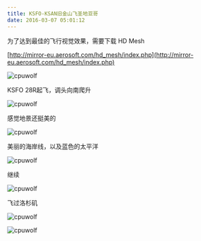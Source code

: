 ```yaml
---
title: KSFO-KSAN旧金山飞圣地亚哥
date: 2016-03-07 05:01:12
---
```


为了达到最佳的飞行视觉效果，需要下载 HD Mesh

[http://mirror-eu.aerosoft.com/hd_mesh/index.php](http://mirror-eu.aerosoft.com/hd_mesh/index.php)

![cpuwolf](/images/data/attachment/201603/07/125955z60cv69f0crxfx91.jpg)


KSFO 28R起飞，调头向南爬升

![cpuwolf](/images/data/attachment/201603/08/225330aphp0djzje5jahhn.jpg)

感觉地景还挺美的

![cpuwolf](/images/data/attachment/201603/08/225645d6rzrlo9lu6ru7ro.jpg)

美丽的海岸线，以及蓝色的太平洋

![cpuwolf](/images/data/attachment/201603/08/225819bwzp1jna0011d4ws.jpg)

继续

![cpuwolf](/images/data/attachment/201603/08/225902jfr2pfd923nz9wfo.jpg)

飞过洛杉矶

![cpuwolf](/images/data/attachment/201603/08/225958hqzo4veuuezeuobo.jpg)



![cpuwolf](/images/data/attachment/201603/08/230031tb7blgrqt353h347.jpg)


